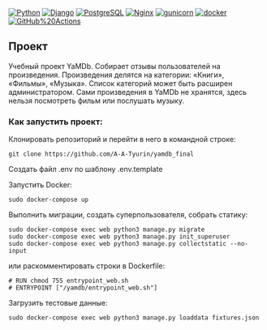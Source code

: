 [![Python](https://img.shields.io/badge/-Python-464646?style=flat-square&logo=Python)](https://www.python.org/)
[![Django](https://img.shields.io/badge/-Django-464646?style=flat-square&logo=Django)](https://www.djangoproject.com/)
[![PostgreSQL](https://img.shields.io/badge/-PostgreSQL-464646?style=flat-square&logo=PostgreSQL)](https://www.postgresql.org/)
[![Nginx](https://img.shields.io/badge/-NGINX-464646?style=flat-square&logo=NGINX)](https://nginx.org/ru/)
[![gunicorn](https://img.shields.io/badge/-gunicorn-464646?style=flat-square&logo=gunicorn)](https://gunicorn.org/)
[![docker](https://img.shields.io/badge/-Docker-464646?style=flat-square&logo=docker)](https://www.docker.com/)
[![GitHub%20Actions](https://img.shields.io/badge/-GitHub%20Actions-464646?style=flat-square&logo=GitHub%20actions)](https://github.com/features/actions)

## Проект

Учебный проект YaMDb. Cобирает отзывы пользователей на произведения. Произведения делятся на категории: «Книги», «Фильмы», «Музыка». Список категорий может быть расширен администратором. Сами произведения в YaMDb не хранятся, здесь нельзя посмотреть фильм или послушать музыку.

### Как запустить проект:

Клонировать репозиторий и перейти в него в командной строке:

```
git clone https://github.com/A-A-Tyurin/yamdb_final
```

Создать файл .env по шаблону .env.template

Запустить Docker:

```
sudo docker-compose up
```

Выполнить миграции, создать суперпользователя, собрать статику:
```
sudo docker-compose exec web python3 manage.py migrate
sudo docker-compose exec web python3 manage.py init_superuser
sudo docker-compose exec web python3 manage.py collectstatic --no-input
```
или раскомментировать строки в Dockerfile:
```
# RUN chmod 755 entrypoint_web.sh
# ENTRYPOINT ["/yamdb/entrypoint_web.sh"]
```

Загрузить тестовые данные:

```
sudo docker-compose exec web python3 manage.py loaddata fixtures.json
```
